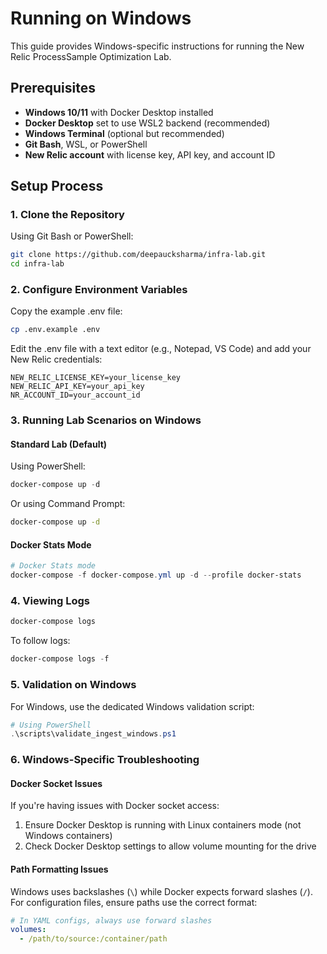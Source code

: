 # Running on Windows

This guide provides Windows-specific instructions for running the New Relic ProcessSample Optimization Lab.

## Prerequisites

- **Windows 10/11** with Docker Desktop installed
- **Docker Desktop** set to use WSL2 backend (recommended)
- **Windows Terminal** (optional but recommended)
- **Git Bash**, WSL, or PowerShell
- **New Relic account** with license key, API key, and account ID

## Setup Process

### 1. Clone the Repository

Using Git Bash or PowerShell:
```bash
git clone https://github.com/deepaucksharma/infra-lab.git
cd infra-lab
```

### 2. Configure Environment Variables

Copy the example .env file:
```bash
cp .env.example .env
```

Edit the .env file with a text editor (e.g., Notepad, VS Code) and add your New Relic credentials:
```
NEW_RELIC_LICENSE_KEY=your_license_key
NEW_RELIC_API_KEY=your_api_key
NR_ACCOUNT_ID=your_account_id
```

### 3. Running Lab Scenarios on Windows

#### Standard Lab (Default)

Using PowerShell:
```powershell
docker-compose up -d
```

Or using Command Prompt:
```cmd
docker-compose up -d
```

#### Docker Stats Mode

```powershell
# Docker Stats mode
docker-compose -f docker-compose.yml up -d --profile docker-stats
```

### 4. Viewing Logs

```powershell
docker-compose logs
```

To follow logs:
```powershell
docker-compose logs -f
```

### 5. Validation on Windows

For Windows, use the dedicated Windows validation script:

```powershell
# Using PowerShell
.\scripts\validate_ingest_windows.ps1
```

### 6. Windows-Specific Troubleshooting

#### Docker Socket Issues

If you're having issues with Docker socket access:

1. Ensure Docker Desktop is running with Linux containers mode (not Windows containers)
2. Check Docker Desktop settings to allow volume mounting for the drive

#### Path Formatting Issues

Windows uses backslashes (`\`) while Docker expects forward slashes (`/`). For configuration files, ensure paths use the correct format:

```yaml
# In YAML configs, always use forward slashes
volumes:
  - /path/to/source:/container/path
```